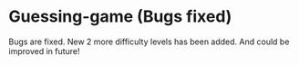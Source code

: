 # Guessing-game (Bugs fixed)
Bugs are fixed.
New 2 more difficulty levels has been added.
And could be improved in future!
